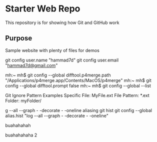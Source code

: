 # Starter Web Repo

This repository is for showing how Git and GitHub work

## Purpose

Sample website with plenty of files for demos

git config user.name "hammad7d"
git config user.email "hammad7d@gmail.com"


mh:~ mh$ git config --global difftool.p4merge.path "/Applications/p4merge.app/Contents/MacOS/p4merge" 
mh:~ mh$ git config --global difftool.prompt false
mh:~ mh$ git config --global --list

Git Ignore Pattern Examples
Specific File: MyFile.ext
File Pattern: *.ext
Folder: myFolder/


g --all --graph - -decorate - -oneline
aliasing
git hist
git config --global alias.hist "log --all --graph - -decorate - -oneline"

buahahahah

buahahahaha 2